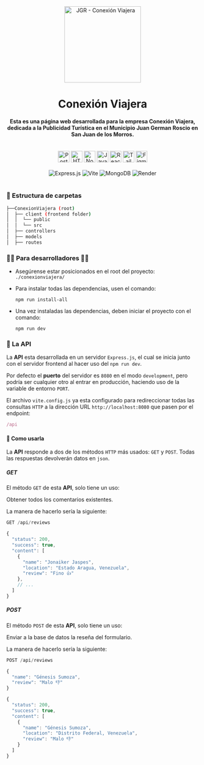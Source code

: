 <div align="center">
	<img width="200" src="https://i.imgur.com/k0gJA1f.png" alt="JGR - Conexión Viajera" title="JGR - Conexión Viajera"/>
</div>


<h1 align="center">Conexión Viajera</h1>

<h4 align="center">Esta es una página web desarrollada para la empresa Conexión Viajera, dedicada a la Publicidad Turística en el Municipio Juan German Roscio en San Juan de los Morros.</h4>

<br/>

<div align="center">
	<img width="30" src="https://user-images.githubusercontent.com/25181517/192109061-e138ca71-337c-4019-8d42-4792fdaa7128.png" alt="Postman" title="Postman"/>
	<img width="30" src="https://user-images.githubusercontent.com/25181517/192107854-765620d7-f909-4953-a6da-36e1ef69eea6.png" alt="HTTP" title="HTTP"/>
	<img width="30" src="https://user-images.githubusercontent.com/25181517/183568594-85e280a7-0d7e-4d1a-9028-c8c2209e073c.png" alt="Node.js" title="Node.js"/>
	<img width="30" src="https://user-images.githubusercontent.com/25181517/117447155-6a868a00-af3d-11eb-9cfe-245df15c9f3f.png" alt="JavaScript" title="JavaScript"/>
	<img width="30" src="https://user-images.githubusercontent.com/25181517/183897015-94a058a6-b86e-4e42-a37f-bf92061753e5.png" alt="React" title="React"/>
	<img width="30" src="https://user-images.githubusercontent.com/25181517/202896760-337261ed-ee92-4979-84c4-d4b829c7355d.png" alt="Tailwind CSS" title="Tailwind CSS"/>
	<img width="30" src="https://user-images.githubusercontent.com/25181517/189715289-df3ee512-6eca-463f-a0f4-c10d94a06b2f.png" alt="Figma" title="Figma"/>
</div>

<br/>

<div align="center">
	<img src="https://img.shields.io/badge/Express.js-000000?style=for-the-badge&logo=express&logoColor=white" alt="Express.js" title="Express.js"></img>
	<img src="https://img.shields.io/badge/Vite-B73BFE?style=for-the-badge&logo=vite&logoColor=FFD62E" alt="Vite" title="Vite"></img>
	<img src="https://img.shields.io/badge/MongoDB-4EA94B?style=for-the-badge&logo=mongodb&logoColor=white" alt="MongoDB" title="MongoDB"></img>
	<img src="https://img.shields.io/badge/Render-46E3B7?style=for-the-badge&logo=render&logoColor=white" alt="Render" title="Render"></img>
</div>

<br/>

### 📂 Estructura de carpetas 

```bash
├──ConexionViajera (root)
│  ├── client (frontend folder)
│  │  └── public
│  │  └── src
│  ├── controllers
│  ├── models
│  ├── routes
```

### 👩‍💻 Para desarrolladores 👨‍💻

* Asegúrense estar posicionados en el root del proyecto: `./conexionviajera/`

* Para instalar todas las dependencias, usen el comando:
  ```
  npm run install-all
  ```

* Una vez instaladas las dependencias, deben iniciar el proyecto con el comando:

	```
	npm run dev
	```

### 🏓 La API

La **API** esta desarrollada en un servidor `Express.js`, el cual se inicia junto con el servidor frontend al hacer uso del `npm run dev`.

Por defecto el **puerto** del servidor es `8080` en el modo `development`, pero podría ser cualquier otro al entrar en producción, haciendo uso de la variable de entorno `PORT`.

El archivo `vite.config.js` ya esta configurado para redireccionar todas las consultas `HTTP` a la dirección URL `http://localhost:8080` que pasen por el endpoint:

```js
/api
```

#### 📃 Como usarla

La **API** responde a dos de los métodos `HTTP` más usados: `GET` y `POST`. Todas las respuestas devolverán datos en `json`.

##### GET

El método `GET` de esta **API**, solo tiene un uso:

Obtener todos los comentarios existentes.

La manera de hacerlo sería la siguiente:

```js
GET /api/reviews
```

```js
{
  "status": 200,
  "success": true,
  "content": [
    {
      "name": "Jonaiker Jaspes",
      "location": "Estado Aragua, Venezuela",
      "review": "Fino 👍"
    },
    // ...
  ]
}
```

##### POST

El método `POST` de esta **API**, solo tiene un uso:

Enviar a la base de datos la reseña del formulario.

La manera de hacerlo sería la siguiente:

```js
POST /api/reviews
```

```js
{
  "name": "Génesis Sumoza",
  "review": "Malo 👎"
}
```

```js
{
  "status": 200,
  "success": true,
  "content": [
    {
      "name": "Génesis Sumoza",
      "location": "Distrito Federal, Venezuela",
      "review": "Malo 👎"
    }
  ]
}
```